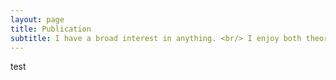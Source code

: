 ```yaml
---
layout: page
title: Publication
subtitle: I have a broad interest in anything. <br/> I enjoy both theory and application!
---
```


test